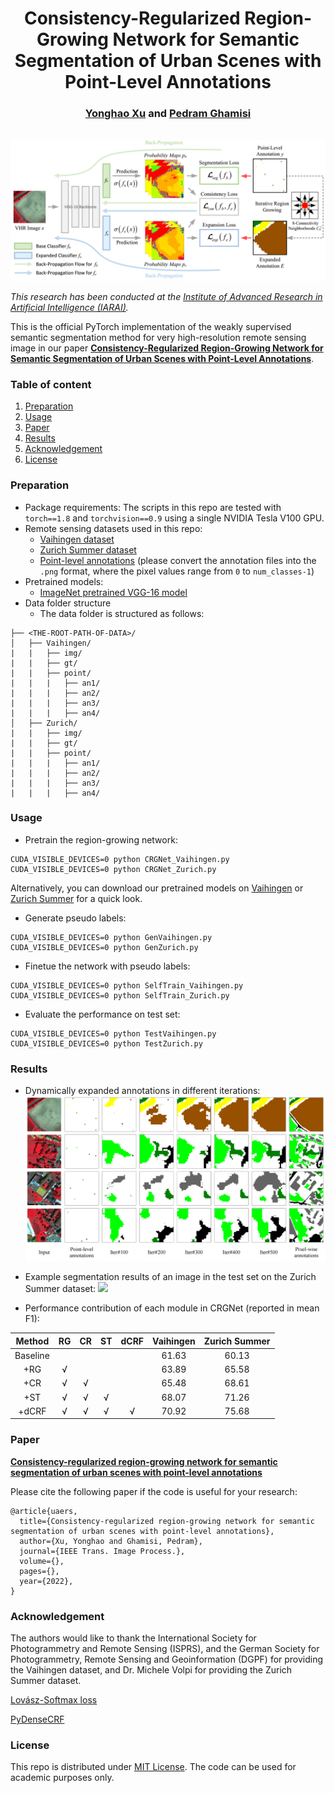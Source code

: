 <h1 align="center">Consistency-Regularized Region-Growing Network for Semantic Segmentation of Urban Scenes with Point-Level Annotations</h1>

<h3 align="center"> <a href="https://yonghaoxu.github.io/">Yonghao Xu</a> and <a href="http://pedram-ghamisi.com/">Pedram Ghamisi</a></h3>
<br
 
![](Figure/CRGNets.png)

*This research has been conducted at the [Institute of Advanced Research in Artificial Intelligence (IARAI)](https://www.iarai.ac.at/).*
    
This is the official PyTorch implementation of the weakly supervised semantic segmentation method for very high-resolution remote sensing image in our paper **[Consistency-Regularized Region-Growing Network for Semantic Segmentation of Urban Scenes with Point-Level Annotations](https://arxiv.org/abs/2202.03740)**.
    
### Table of content
 1. [Preparation](#preparation)
 2. [Usage](#usage)
 3. [Paper](#paper)
 4. [Results](#results)
 5. [Acknowledgement](#acknowledgement)
 6. [License](#license)

### Preparation
- Package requirements: The scripts in this repo are tested with `torch==1.8` and `torchvision==0.9` using a single NVIDIA Tesla V100 GPU.
- Remote sensing datasets used in this repo:
  - [Vaihingen dataset](http://www2.isprs.org/commissions/comm3/wg4/2d-sem-label-vaihingen.html)
  - [Zurich Summer dataset](https://zenodo.org/record/5914759)
  - [Point-level annotations](https://github.com/Hua-YS/Semantic-Segmentation-with-Sparse-Labels) (please convert the annotation files into the `.png` format, where the pixel values range from `0` to `num_classes-1`)
- Pretrained models:
  - [ImageNet pretrained VGG-16 model](https://drive.google.com/file/d/1PGuOb-ZIOc10aMGOxj5xFSubi8mkVXaq/view)
- Data folder structure
  - The data folder is structured as follows:

```
├── <THE-ROOT-PATH-OF-DATA>/
│   ├── Vaihingen/     
|   |   ├── img/
|   |   ├── gt/
|   |   ├── point/
|   |   |   ├── an1/
|   |   |   ├── an2/
|   |   |   ├── an3/
|   |   |   ├── an4/
│   ├── Zurich/    
|   |   ├── img/
|   |   ├── gt/
|   |   ├── point/
|   |   |   ├── an1/
|   |   |   ├── an2/
|   |   |   ├── an3/
|   |   |   ├── an4/

```

### Usage
- Pretrain the region-growing network:
```
CUDA_VISIBLE_DEVICES=0 python CRGNet_Vaihingen.py
CUDA_VISIBLE_DEVICES=0 python CRGNet_Zurich.py
```
Alternatively, you can download our pretrained models on [Vaihingen](https://drive.google.com/file/d/1hJSSe1fXcH57FcDELD58omcx2jrDYZr1/view?usp=sharing) or [Zurich Summer](https://drive.google.com/file/d/1xM8maq0_tMN0MLifFcJ7bAzaBzNZGC3j/view?usp=sharing) for a quick look.
- Generate pseudo labels:
```
CUDA_VISIBLE_DEVICES=0 python GenVaihingen.py
CUDA_VISIBLE_DEVICES=0 python GenZurich.py
```
- Finetue the network with pseudo labels:
```
CUDA_VISIBLE_DEVICES=0 python SelfTrain_Vaihingen.py
CUDA_VISIBLE_DEVICES=0 python SelfTrain_Zurich.py
```
- Evaluate the performance on test set:
```
CUDA_VISIBLE_DEVICES=0 python TestVaihingen.py 
CUDA_VISIBLE_DEVICES=0 python TestZurich.py 
```

### Results
- Dynamically expanded annotations in different iterations:
![](Figure/RegionGrowing.png)

- Example segmentation results of an image in the test set on the Zurich Summer dataset:
![](Figure/Result.png)

- Performance contribution of each module in CRGNet (reported in mean F1):

|  Method  | RG | CR | ST | dCRF | Vaihingen | Zurich Summer |
|:--------:|:--:|:--:|:--:|:----:|:---------:|:-------------:|
| Baseline |    |    |    |      |   61.63   |     60.13     |
|    +RG   |  √ |    |    |      |   63.89   |     65.58     |
|    +CR   |  √ |  √ |    |      |   65.48   |     68.61     |
|    +ST   |  √ |  √ |  √ |      |   68.07   |     71.26     |
|   +dCRF  |  √ |  √ |  √ |   √  |   70.92   |     75.68     |

### Paper
**[Consistency-regularized region-growing network for semantic segmentation of urban scenes with point-level annotations](https://arxiv.org/abs/2202.03740)**

Please cite the following paper if the code is useful for your research:

```
@article{uaers,
  title={Consistency-regularized region-growing network for semantic segmentation of urban scenes with point-level annotations}, 
  author={Xu, Yonghao and Ghamisi, Pedram},
  journal={IEEE Trans. Image Process.},  
  volume={},
  pages={},
  year={2022},
}
```

### Acknowledgement
The authors would like to thank the International Society for Photogrammetry and Remote Sensing (ISPRS), and the German Society for Photogrammetry, Remote Sensing and Geoinformation (DGPF) for providing the Vaihingen dataset, and Dr. Michele Volpi for providing the Zurich Summer dataset.

[Lovász-Softmax loss](https://github.com/bermanmaxim/LovaszSoftmax)

[PyDenseCRF](https://github.com/lucasb-eyer/pydensecrf)

### License
This repo is distributed under [MIT License](https://github.com/YonghaoXu/CRGNet/blob/main/LICENSE). The code can be used for academic purposes only.
